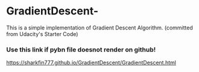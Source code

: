 # GradientDescent-
This is a simple implementation of Gradient Descent Algorithm. (committed from Udacity's Starter Code)
### Use this link if pybn file doesnot render on github!
https://sharkfin777.github.io/GradientDescent/GradientDescent.html
